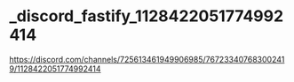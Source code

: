 # _discord_fastify_1128422051774992414
https://discord.com/channels/725613461949906985/767233407683002419/1128422051774992414
